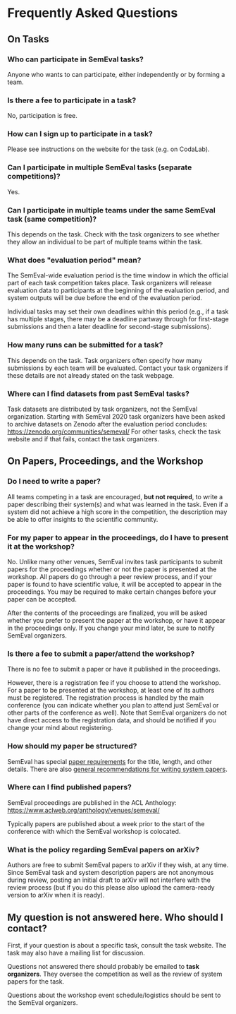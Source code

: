 # Frequently Asked Questions

## On Tasks

### Who can participate in SemEval tasks?

Anyone who wants to can participate, either independently or by forming a team.

### Is there a fee to participate in a task?

No, participation is free.

### How can I sign up to participate in a task?

Please see instructions on the website for the task (e.g. on CodaLab).

### Can I participate in multiple SemEval tasks (separate competitions)?

Yes.

### Can I participate in multiple teams under the same SemEval task (same competition)?

This depends on the task. Check with the task organizers to see whether they allow an individual to be part of multiple teams within the task.

### What does "evaluation period" mean?

The SemEval-wide evaluation period is the time window in which the official part of each task competition takes place. Task organizers will release evaluation data to participants at the beginning of the evaluation period, and system outputs will be due before the end of the evaluation period.

Individual tasks may set their own deadlines within this period (e.g., if a task has multiple stages, there may be a deadline partway through for first-stage submissions and then a later deadline for second-stage submissions).

### How many runs can be submitted for a task?

This depends on the task. Task organizers often specify how many submissions by each team will be evaluated. Contact your task organizers if these details are not already stated on the task webpage.

### Where can I find datasets from past SemEval tasks?

Task datasets are distributed by task organizers, not the SemEval organization. Starting with SemEval 2020 task organizers have been asked to archive datasets on Zenodo after the evaluation period concludes: <https://zenodo.org/communities/semeval/> For other tasks, check the task website and if that fails, contact the task organizers.

## On Papers, Proceedings, and the Workshop

### Do I need to write a paper?

All teams competing in a task are encouraged, __but not required__, to write a paper describing their system(s) and what was learned in the task. Even if a system did not achieve a high score in the competition, the description may be able to offer insights to the scientific community.

### For my paper to appear in the proceedings, do I have to present it at the workshop?

No. Unlike many other venues, SemEval invites task participants to submit papers for the proceedings whether or not the paper is presented at the workshop. All papers do go through a peer review process, and if your paper is found to have scientific value, it will be accepted to appear in the proceedings. You may be required to make certain changes before your paper can be accepted.

After the contents of the proceedings are finalized, you will be asked whether you prefer to present the paper at the workshop, or have it appear in the proceedings only. If you change your mind later, be sure to notify SemEval organizers.

### Is there a fee to submit a paper/attend the workshop?

There is no fee to submit a paper or have it published in the proceedings.

However, there is a registration fee if you choose to attend the workshop. For a paper to be presented at the workshop, at least one of its authors must be registered. The registration process is handled by the main conference (you can indicate whether you plan to attend just SemEval or other parts of the conference as well). Note that SemEval organizers do not have direct access to the registration data, and should be notified if you change your mind about registering.

### How should my paper be structured?

SemEval has special [paper requirements](paper-requirements.html) for the title, length, and other details. 
There are also [general recommendations for writing system papers](https://semeval.github.io/system-paper-template.html).

### Where can I find published papers?

SemEval proceedings are published in the ACL Anthology: <https://www.aclweb.org/anthology/venues/semeval/>

Typically papers are published about a week prior to the start of the conference with which the SemEval workshop is colocated.

### What is the policy regarding SemEval papers on arXiv?

Authors are free to submit SemEval papers to arXiv if they wish, at any time. Since SemEval task and system description papers are not anonymous during review, posting an initial draft to arXiv will not interfere with the review process (but if you do this please also upload the camera-ready version to arXiv when it is ready).

## My question is not answered here. Who should I contact?

First, if your question is about a specific task, consult the task website. The task may also have a mailing list for discussion.

Questions not answered there should probably be emailed to **task organizers**. They oversee the competition as well as the review of system papers for the task.

Questions about the workshop event schedule/logistics should be sent to the SemEval organizers.
